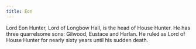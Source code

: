 ```yaml
---
title: Eon
---
```


Lord Eon Hunter, Lord of Longbow Hall, is the head of House Hunter. He has three quarrelsome sons: Gilwood, Eustace and Harlan. He ruled as Lord of House Hunter for nearly sixty years until his sudden death.


